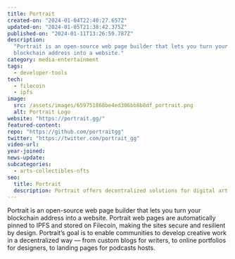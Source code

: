 ```yaml
---
title: Portrait
created-on: "2024-01-04T22:40:27.657Z"
updated-on: "2024-01-05T21:38:42.375Z"
published-on: "2024-01-11T13:26:59.787Z"
description:
  "Portrait is an open-source web page builder that lets you turn your
  blockchain address into a website."
category: media-entertainment
tags:
  - developer-tools
tech:
  - filecoin
  - ipfs
image:
  src: /assets/images/659751868be4ed306bb8b8df_portrait.png
  alt: Portrait Logo
website: "https://portrait.gg/"
featured-content:
repo: "https://github.com/portraitgg"
twitter: "https://twitter.com/portrait_gg"
video-url:
year-joined:
news-update:
subcategories:
  - arts-collectibles-nfts
seo:
  title: Portrait
  description: Portrait offers decentralized solutions for digital art and collectibles.
---
```


Portrait is an open-source web page builder that lets you turn your blockchain address into a website. Portrait web pages are automatically pinned to IPFS and stored on Filecoin, making the sites secure and resilient by design. Portrait’s goal is to enable communities to develop creative work in a decentralized way –– from custom blogs for writers, to online portfolios for designers, to landing pages for podcasts hosts.
